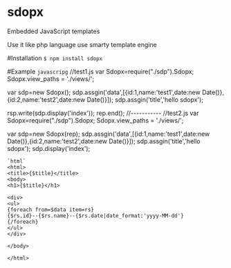 # sdopx
Embedded JavaScript templates

Use it like php language use smarty template engine

#Installation
`
$ npm install sdopx
`

#Example
`javascripg`
//test1.js
var Sdopx=require("./sdp").Sdopx;
Sdopx.view_paths = './views/';

var sdp=new Sdopx();
sdp.assgin('data',[{id:1,name:'test1',date:new Date()},{id:2,name:'test2',date:new Date()}]);
sdp.assgin('title','hello sdopx');

rsp.write(sdp.display('index'));
rep.end();
//-----------
//test2.js
var Sdopx=require("./sdp").Sdopx;
Sdopx.view_paths = './views/';

var sdp=new Sdopx(rep);
sdp.assgin('data',[{id:1,name:'test1',date:new Date()},{id:2,name:'test2',date:new Date()}]);
sdp.assgin('title','hello sdopx');
sdp.display('index');

```
`html`
<html>
<title>{$title}</title>
<body>
<h1>{$title}</h1>

<div>
<ul>
{foreach from=$data item=rs}
{$rs.id}--{$rs.name}--{$rs.date|date_format:'yyyy-MM-dd'}
{/foreach}
</ul>
</div>

</body>

</html>
```
